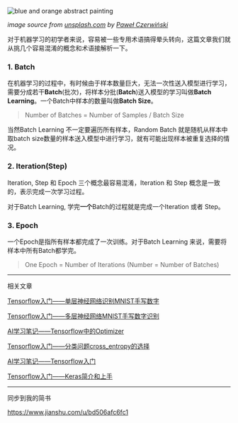 ![blue and orange abstract painting](https://images.unsplash.com/photo-1553949345-eb786bb3f7ba?ixlib=rb-1.2.1&ixid=eyJhcHBfaWQiOjEyMDd9&auto=format&fit=crop&w=1000&q=80)

*image source from [unsplash.com](https://images.unsplash.com/photo-1553949345-eb786bb3f7ba?ixlib=rb-1.2.1&ixid=eyJhcHBfaWQiOjEyMDd9&auto=format&fit=crop&w=1950&q=80) by [Paweł Czerwiński](https://unsplash.com/@pawel_czerwinski)*

对于机器学习的初学者来说，容易被一些专用术语搞得晕头转向，这篇文章我们就从挑几个容易混淆的概念和术语接解析一下。

### 1. Batch

在机器学习的过程中，有时候由于样本数量巨大，无法一次性送入模型进行学习，需要分成若干**Batch**(批次)，将样本分批(**Batch**)送入模型的学习叫做**Batch Learning**。一个Batch中样本的数量叫做**Batch Size**。

> Number of Batches = Number of Samples / Batch Size 

当然Batch Learning 不一定要遍历所有样本，Random Batch 就是随机从样本中取batch size数量的样本送入模型中进行学习，就有可能出现样本被重复选择的情况。

### 2. Iteration(Step)

Iteration, Step 和 Epoch 三个概念最容易混淆，Iteration 和 Step 概念是一致的，表示完成一次学习过程。

对于Batch Learning, 学完**一个**Batch的过程就是完成一个Iteration 或者 Step。

### 3. Epoch

一个Epoch是指所有样本都完成了一次训练。对于Batch Learning 来说，需要将样本中所有Batch都学完。

> One Epoch = Number of Iterations (Number = Number of Batches)

---

相关文章

[Tensorflow入门——单层神经网络识别MNIST手写数字](https://steemit.com/cn-stem/@hongtao/tensorflow-mnist)

[Tensorflow入门——多层神经网络MNIST手写数字识别](https://steemit.com/cn-stem/@hongtao/6qe2nw-tensorflow-mnist)

[AI学习笔记——Tensorflow中的Optimizer](https://steemit.com/tensorflow/@hongtao/ai-tensorflow-optimizer)

[Tensorflow入门——分类问题cross_entropy的选择](https://steemit.com/cn-stem/@hongtao/tensorflow-crossentropy-how-to-choose-crossentropy-loss-in-tensorflow-for-classification)

[AI学习笔记——Tensorflow入门](https://steemit.com/cn-stem/@hongtao/ai-tensorflow)

[Tensorflow入门——Keras简介和上手](https://steemit.com/cn-stem/@hongtao/tensorflow-keras)

------

同步到我的简书

<https://www.jianshu.com/u/bd506afc6fc1>